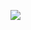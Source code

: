 ![](![image](https://github.com/Hilayaa/Hilayaa/assets/169469381/67db22c1-45cd-4232-aa94-c2aac79df8f7)
)
